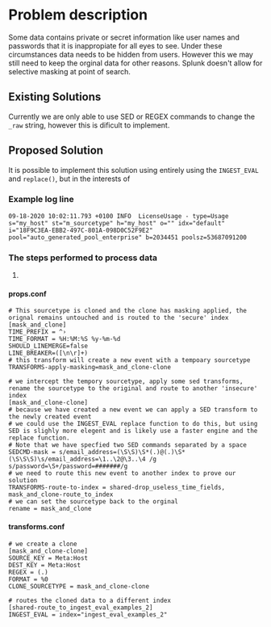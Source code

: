 # Problem description
Some data contains private or secret information like user names and passwords that it is inappropiate for all eyes to see. Under these circumstances data needs to be hidden from users. However this we may still need to keep the orginal data for other reasons. Splunk doesn't allow for selective masking at point of search. 

## Existing Solutions
Currently we are only able to use SED or REGEX commands to change the `_raw` string, however this is dificult to implement. 

## Proposed Solution
It is possible to implement this solution using entirely using the `INGEST_EVAL` and `replace()`, but in the interests of  

###  Example log line

    09-18-2020 10:02:11.793 +0100 INFO  LicenseUsage - type=Usage s="my_host" st="m_sourcetype" h="my_host" o="" idx="default" i="18F9C3EA-EBB2-497C-801A-098D0C52F9E2" pool="auto_generated_pool_enterprise" b=2034451 poolsz=53687091200

### The steps performed to process data

1. 

#### props.conf

    # This sourcetype is cloned and the clone has masking applied, the orignal remains untouched and is routed to the 'secure' index
    [mask_and_clone]
    TIME_PREFIX = ^›
    TIME_FORMAT = %H:%M:%S %y-%m-%d
    SHOULD_LINEMERGE=false
    LINE_BREAKER=([\n\r]+) 
    # this transform will create a new event with a tempoary sourcetype
    TRANSFORMS-apply-masking=mask_and_clone-clone

    # we intercept the tempory sourcetype, apply some sed transforms, rename the sourcetype to the original and route to another 'insecure' index
    [mask_and_clone-clone]
    # because we have created a new event we can apply a SED transform to the newly created event
    # we could use the INGEST_EVAL replace function to do this, but using SED is slighly more elegent and is likely use a faster engine and the replace function.
    # Note that we have specfied two SED commands separated by a space
    SEDCMD-mask = s/email_address=(\S\S)\S*(.)@(.)\S*(\S\S\S)\s/email_address=\1..\2@\3..\4 /g s/password=\S+/password=#######/g
    # we need to route this new event to another index to prove our solution
    TRANSFORMS-route-to-index = shared-drop_useless_time_fields, mask_and_clone-route_to_index
    # we can set the sourcetype back to the orginal
    rename = mask_and_clone

#### transforms.conf

    # we create a clone
    [mask_and_clone-clone]
    SOURCE_KEY = Meta:Host
    DEST_KEY = Meta:Host
    REGEX = (.)
    FORMAT = %0
    CLONE_SOURCETYPE = mask_and_clone-clone

    # routes the cloned data to a different index
    [shared-route_to_ingest_eval_examples_2]
    INGEST_EVAL = index="ingest_eval_examples_2"
